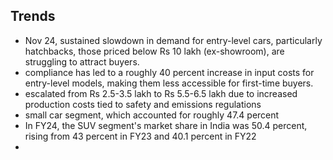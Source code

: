 ## Trends
- Nov 24, sustained slowdown in demand for entry-level cars, particularly hatchbacks, those priced below Rs 10 lakh (ex-showroom), are struggling to attract buyers. 
-  compliance has led to a roughly 40 percent increase in input costs for entry-level models, making them less accessible for first-time buyers.
- escalated from Rs 2.5-3.5 lakh to Rs 5.5-6.5 lakh due to increased production costs tied to safety and emissions regulations
- small car segment, which accounted for roughly 47.4 percent
- In FY24, the SUV segment's market share in India was 50.4 percent, rising from 43 percent in FY23 and 40.1 percent in FY22
- 